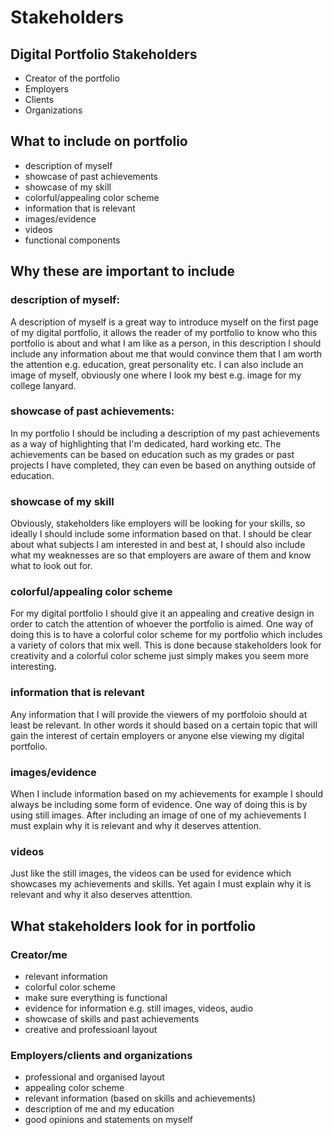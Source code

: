 # Stakeholders

## Digital Portfolio Stakeholders
- Creator of the portfolio
- Employers
- Clients
- Organizations

## What to include on portfolio
- description of myself
- showcase of past achievements
- showcase of my skill
- colorful/appealing color scheme
- information that is relevant
- images/evidence
- videos
- functional components

## Why these are important to include

### description of myself:

A description of myself is a great way to introduce myself on the first page of my digital portfolio, it allows the reader of my portfolio to know who this portfolio is about and what I am like as a person, in this description I should include any information about me that would convince them that I am worth the attention e.g. education, great personality etc. I can also include an image of myself, obviously one where I look my best e.g. image for my college lanyard.

### showcase of past achievements:

In my portfolio I should be including a description of my past achievements as a way of highlighting that I'm dedicated, hard working etc. The achievements can be based on education such as my grades or past projects I have completed, they can even be based on anything outside of education. 

### showcase of my skill

Obviously, stakeholders like employers will be looking for your skills, so ideally I should include some information based on that. I should be clear about what subjects I am interested in and best at, I should also include what my weaknesses are so that employers are aware of them and know what to look out for.

### colorful/appealing color scheme

For my digital portfolio I should give it an appealing and creative design in order to catch the attention of whoever the portfolio is aimed. One way of doing this is to have a colorful color scheme for my portfolio which includes a variety of colors that mix well. This is done because stakeholders look for creativity and a colorful color scheme just simply makes you seem more interesting.

### information that is relevant 

Any information that I will provide the viewers of my portfoloio should at least be relevant. In other words it should based on a certain topic that will gain the interest of certain employers or anyone else viewing my digital portfolio.

### images/evidence

When I include information based on my achievements for example I should always be including some form of evidence. One way of doing this is by using still images. After including an image of one of my achievements I must explain why it is relevant and why it deserves attention. 

### videos

Just like the still images, the videos can be used for evidence which showcases my achievements and skills. Yet again I must explain why it is relevant and why it also deserves attenttion.

## What stakeholders look for in portfolio

### Creator/me 
- relevant information
- colorful color scheme 
- make sure everything is functional
- evidence for information e.g. still images, videos, audio
- showcase of skills and past achievements
- creative and professioanl layout

### Employers/clients and organizations
- professional and organised layout
- appealing color scheme 
- relevant information (based on skills and achievements)
- description of me and my education
- good opinions and statements on myself

